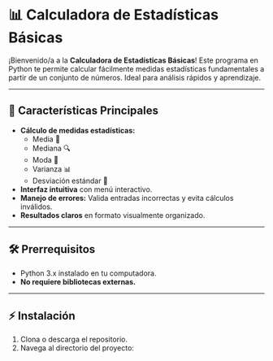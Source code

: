 # 📊 Calculadora de Estadísticas Básicas

¡Bienvenido/a a la **Calculadora de Estadísticas Básicas**! Este programa en Python te permite calcular fácilmente medidas estadísticas fundamentales a partir de un conjunto de números. Ideal para análisis rápidos y aprendizaje.

---

## 🌟 Características Principales
- **Cálculo de medidas estadísticas:**
  - Media 📐
  - Mediana 🔍
  - Moda 🎯
  - Varianza 📊
  - Desviación estándar 📏
- **Interfaz intuitiva** con menú interactivo.
- **Manejo de errores:** Valida entradas incorrectas y evita cálculos inválidos.
- **Resultados claros** en formato visualmente organizado.

---

## 🛠️ Prerrequisitos
- Python 3.x instalado en tu computadora.
- **No requiere bibliotecas externas.**

---

## ⚡ Instalación
1. Clona o descarga el repositorio.
2. Navega al directorio del proyecto: